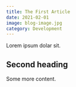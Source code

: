```yaml
---
title: The First Article
date: 2021-02-01
image: blog-image.jpg
category: Development
---
```


Lorem ipsum dolar sit.

## Second heading

Some more content.
